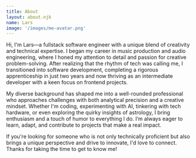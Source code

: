 ```yaml
---
title: About
layout: about.njk
name: Lars
image: '/images/me-avatar.png'
---
```


Hi, I'm Lars—a fullstack software engineer with a unique blend of creativity and technical expertise. I began my career in music production and audio engineering, where I honed my attention to detail and passion for creative problem-solving. After realizing that the rhythm of tech was calling me, I transitioned into software development, completing a rigorous apprenticeship in just two years and now thriving as an intermediate developer with a keen focus on frontend projects.

My diverse background has shaped me into a well-rounded professional who approaches challenges with both analytical precision and a creative mindset. Whether I'm coding, experimenting with AI, tinkering with tech hardware, or even exploring the quirky insights of astrology, I bring enthusiasm and a touch of humor to everything I do. I’m always eager to learn, adapt, and contribute to projects that make a real impact.

If you're looking for someone who is not only technically proficient but also brings a unique perspective and drive to innovate, I'd love to connect. Thanks for taking the time to get to know me!
